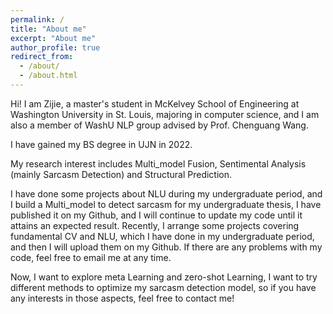 ```yaml
---
permalink: /
title: "About me"
excerpt: "About me"
author_profile: true
redirect_from: 
  - /about/
  - /about.html
---
```


Hi! I am Zijie, a master's student in McKelvey School of Engineering at Washington University in St. Louis, majoring in computer science, and I am also a member of WashU NLP group advised by Prof. Chenguang Wang.

I have gained my BS degree in UJN in 2022.

My research interest includes Multi_model Fusion, Sentimental Analysis (mainly Sarcasm Detection) and Structural Prediction.

I have done some projects about NLU during my undergraduate period, and I build a Multi_model to detect sarcasm for my undergraduate thesis, I have published it on my Github, and I will continue to update my code until it attains an expected result. Recently, I arrange some projects covering fundamental CV and NLU, which I have done in my undergraduate period, and then I will upload them on my Github. If there are any problems with my code, feel free to email me at any time.

Now, I want to explore meta Learning and zero-shot Learning, I want to try different methods to optimize my sarcasm detection model, so if you have any interests in those aspects, feel free to contact me!

